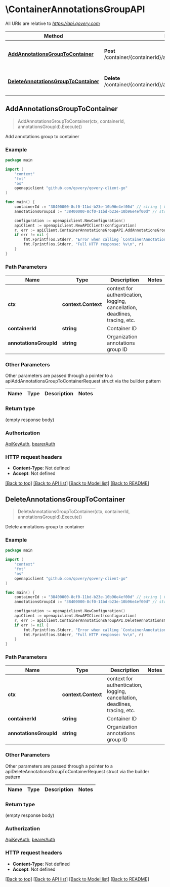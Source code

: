 # \ContainerAnnotationsGroupAPI

All URIs are relative to *https://api.qovery.com*

Method | HTTP request | Description
------------- | ------------- | -------------
[**AddAnnotationsGroupToContainer**](ContainerAnnotationsGroupAPI.md#AddAnnotationsGroupToContainer) | **Post** /container/{containerId}/annotationsGroup/{annotationsGroupId} | Add annotations group to container
[**DeleteAnnotationsGroupToContainer**](ContainerAnnotationsGroupAPI.md#DeleteAnnotationsGroupToContainer) | **Delete** /container/{containerId}/annotationsGroup/{annotationsGroupId} | Delete annotations group to container



## AddAnnotationsGroupToContainer

> AddAnnotationsGroupToContainer(ctx, containerId, annotationsGroupId).Execute()

Add annotations group to container



### Example

```go
package main

import (
    "context"
    "fmt"
    "os"
    openapiclient "github.com/qovery/qovery-client-go"
)

func main() {
    containerId := "38400000-8cf0-11bd-b23e-10b96e4ef00d" // string | Container ID
    annotationsGroupId := "38400000-8cf0-11bd-b23e-10b96e4ef00d" // string | Organization annotations group ID

    configuration := openapiclient.NewConfiguration()
    apiClient := openapiclient.NewAPIClient(configuration)
    r, err := apiClient.ContainerAnnotationsGroupAPI.AddAnnotationsGroupToContainer(context.Background(), containerId, annotationsGroupId).Execute()
    if err != nil {
        fmt.Fprintf(os.Stderr, "Error when calling `ContainerAnnotationsGroupAPI.AddAnnotationsGroupToContainer``: %v\n", err)
        fmt.Fprintf(os.Stderr, "Full HTTP response: %v\n", r)
    }
}
```

### Path Parameters


Name | Type | Description  | Notes
------------- | ------------- | ------------- | -------------
**ctx** | **context.Context** | context for authentication, logging, cancellation, deadlines, tracing, etc.
**containerId** | **string** | Container ID | 
**annotationsGroupId** | **string** | Organization annotations group ID | 

### Other Parameters

Other parameters are passed through a pointer to a apiAddAnnotationsGroupToContainerRequest struct via the builder pattern


Name | Type | Description  | Notes
------------- | ------------- | ------------- | -------------



### Return type

 (empty response body)

### Authorization

[ApiKeyAuth](../README.md#ApiKeyAuth), [bearerAuth](../README.md#bearerAuth)

### HTTP request headers

- **Content-Type**: Not defined
- **Accept**: Not defined

[[Back to top]](#) [[Back to API list]](../README.md#documentation-for-api-endpoints)
[[Back to Model list]](../README.md#documentation-for-models)
[[Back to README]](../README.md)


## DeleteAnnotationsGroupToContainer

> DeleteAnnotationsGroupToContainer(ctx, containerId, annotationsGroupId).Execute()

Delete annotations group to container



### Example

```go
package main

import (
    "context"
    "fmt"
    "os"
    openapiclient "github.com/qovery/qovery-client-go"
)

func main() {
    containerId := "38400000-8cf0-11bd-b23e-10b96e4ef00d" // string | Container ID
    annotationsGroupId := "38400000-8cf0-11bd-b23e-10b96e4ef00d" // string | Organization annotations group ID

    configuration := openapiclient.NewConfiguration()
    apiClient := openapiclient.NewAPIClient(configuration)
    r, err := apiClient.ContainerAnnotationsGroupAPI.DeleteAnnotationsGroupToContainer(context.Background(), containerId, annotationsGroupId).Execute()
    if err != nil {
        fmt.Fprintf(os.Stderr, "Error when calling `ContainerAnnotationsGroupAPI.DeleteAnnotationsGroupToContainer``: %v\n", err)
        fmt.Fprintf(os.Stderr, "Full HTTP response: %v\n", r)
    }
}
```

### Path Parameters


Name | Type | Description  | Notes
------------- | ------------- | ------------- | -------------
**ctx** | **context.Context** | context for authentication, logging, cancellation, deadlines, tracing, etc.
**containerId** | **string** | Container ID | 
**annotationsGroupId** | **string** | Organization annotations group ID | 

### Other Parameters

Other parameters are passed through a pointer to a apiDeleteAnnotationsGroupToContainerRequest struct via the builder pattern


Name | Type | Description  | Notes
------------- | ------------- | ------------- | -------------



### Return type

 (empty response body)

### Authorization

[ApiKeyAuth](../README.md#ApiKeyAuth), [bearerAuth](../README.md#bearerAuth)

### HTTP request headers

- **Content-Type**: Not defined
- **Accept**: Not defined

[[Back to top]](#) [[Back to API list]](../README.md#documentation-for-api-endpoints)
[[Back to Model list]](../README.md#documentation-for-models)
[[Back to README]](../README.md)

